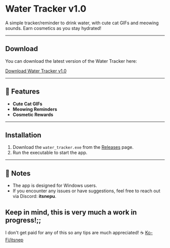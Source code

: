 # Water Tracker v1.0

A simple tracker/reminder to drink water, with cute cat GIFs and meowing sounds. Earn cosmetics as you stay hydrated!

---

## Download

You can download the latest version of the Water Tracker here:

[Download Water Tracker v1.0](https://github.com/itsneptunia/Water_tracker/releases/tag/v1.0)

---

## 🐾 Features

- **Cute Cat GIFs**
- **Meowing Reminders**
- **Cosmetic Rewards**

---

## Installation

1. Download the `water_tracker.exe` from the [Releases](https://github.com/itsneptunia/Water_tracker/releases/tag/v1.0) page.
2. Run the executable to start the app.

---

## 📝 Notes

- The app is designed for Windows users.
- If you encounter any issues or have suggestions, feel free to reach out via Discord: **itsnepu**.

## Keep in mind, this is very much a work in progress!;;
I don't get paid for any of this so any tips are much appreciated! 
☕ [Ko-Fi/itsnep](https://ko-fi.com/itsnep)
